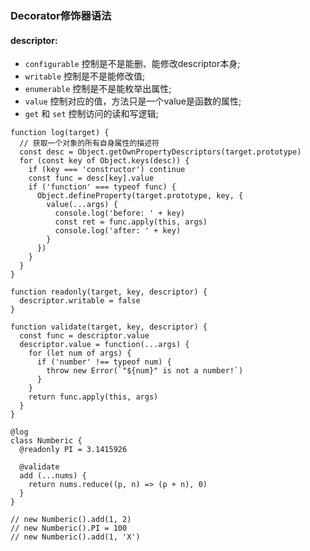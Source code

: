 ### Decorator修饰器语法

#### descriptor:

- `configurable` 控制是不是能删、能修改descriptor本身;
- `writable` 控制是不是能修改值;
- `enumerable` 控制是不是能枚举出属性;
- `value` 控制对应的值，方法只是一个value是函数的属性;
- `get` 和 `set` 控制访问的读和写逻辑;

```js{4}
function log(target) {
  // 获取一个对象的所有自身属性的描述符
  const desc = Object.getOwnPropertyDescriptors(target.prototype)
  for (const key of Object.keys(desc)) {
    if (key === 'constructor') continue
    const func = desc[key].value
    if ('function' === typeof func) {
      Object.defineProperty(target.prototype, key, {
        value(...args) {
          console.log('before: ' + key)
          const ret = func.apply(this, args)
          console.log('after: ' + key)
        }
      })
    }
  }
}

function readonly(target, key, descriptor) {
  descriptor.writable = false
}

function validate(target, key, descriptor) {
  const func = descriptor.value
  descriptor.value = function(...args) {
    for (let num of args) {
      if ('number' !== typeof num) {
        throw new Error(`"${num}" is not a number!`)
      }
    }
    return func.apply(this, args)
  }
}

@log
class Numberic {
  @readonly PI = 3.1415926

  @validate
  add (...nums) {
    return nums.reduce((p, n) => (p + n), 0)
  }
}

// new Numberic().add(1, 2)
// new Numberic().PI = 100
// new Numberic().add(1, 'X')

```
